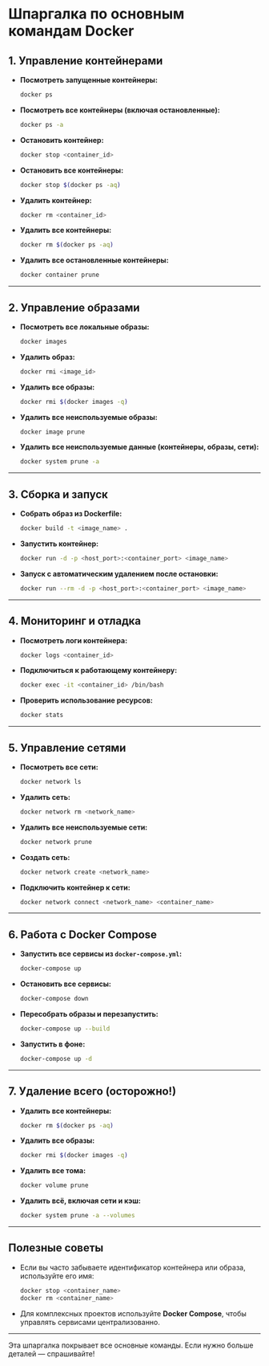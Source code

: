 # Шпаргалка по основным командам Docker

## 1. Управление контейнерами

- **Посмотреть запущенные контейнеры:**
  ```bash
  docker ps
  ```

- **Посмотреть все контейнеры (включая остановленные):**
  ```bash
  docker ps -a
  ```

- **Остановить контейнер:**
  ```bash
  docker stop <container_id>
  ```

- **Остановить все контейнеры:**
  ```bash
  docker stop $(docker ps -aq)
  ```

- **Удалить контейнер:**
  ```bash
  docker rm <container_id>
  ```

- **Удалить все контейнеры:**
  ```bash
  docker rm $(docker ps -aq)
  ```

- **Удалить все остановленные контейнеры:**
  ```bash
  docker container prune
  ```

---

## 2. Управление образами

- **Посмотреть все локальные образы:**
  ```bash
  docker images
  ```

- **Удалить образ:**
  ```bash
  docker rmi <image_id>
  ```

- **Удалить все образы:**
  ```bash
  docker rmi $(docker images -q)
  ```

- **Удалить все неиспользуемые образы:**
  ```bash
  docker image prune
  ```

- **Удалить все неиспользуемые данные (контейнеры, образы, сети):**
  ```bash
  docker system prune -a
  ```

---

## 3. Сборка и запуск

- **Собрать образ из Dockerfile:**
  ```bash
  docker build -t <image_name> .
  ```

- **Запустить контейнер:**
  ```bash
  docker run -d -p <host_port>:<container_port> <image_name>
  ```

- **Запуск с автоматическим удалением после остановки:**
  ```bash
  docker run --rm -d -p <host_port>:<container_port> <image_name>
  ```

---

## 4. Мониторинг и отладка

- **Посмотреть логи контейнера:**
  ```bash
  docker logs <container_id>
  ```

- **Подключиться к работающему контейнеру:**
  ```bash
  docker exec -it <container_id> /bin/bash
  ```

- **Проверить использование ресурсов:**
  ```bash
  docker stats
  ```

---

## 5. Управление сетями

- **Посмотреть все сети:**
  ```bash
  docker network ls
  ```

- **Удалить сеть:**
  ```bash
  docker network rm <network_name>
  ```

- **Удалить все неиспользуемые сети:**
  ```bash
  docker network prune
  ```

- **Создать сеть:**
  ```bash
  docker network create <network_name>
  ```

- **Подключить контейнер к сети:**
  ```bash
  docker network connect <network_name> <container_name>
  ```

---

## 6. Работа с Docker Compose

- **Запустить все сервисы из `docker-compose.yml`:**
  ```bash
  docker-compose up
  ```

- **Остановить все сервисы:**
  ```bash
  docker-compose down
  ```

- **Пересобрать образы и перезапустить:**
  ```bash
  docker-compose up --build
  ```

- **Запустить в фоне:**
  ```bash
  docker-compose up -d
  ```

---

## 7. Удаление всего (осторожно!)

- **Удалить все контейнеры:**
  ```bash
  docker rm $(docker ps -aq)
  ```

- **Удалить все образы:**
  ```bash
  docker rmi $(docker images -q)
  ```

- **Удалить все тома:**
  ```bash
  docker volume prune
  ```

- **Удалить всё, включая сети и кэш:**
  ```bash
  docker system prune -a --volumes
  ```

---

## Полезные советы

- Если вы часто забываете идентификатор контейнера или образа, используйте его имя:
  ```bash
  docker stop <container_name>
  docker rm <container_name>
  ```

- Для комплексных проектов используйте **Docker Compose**, чтобы управлять сервисами централизованно.

---

Эта шпаргалка покрывает все основные команды. Если нужно больше деталей — спрашивайте!
